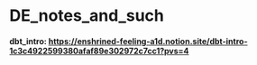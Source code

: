 # DE_notes_and_such

#### dbt_intro: https://enshrined-feeling-a1d.notion.site/dbt-intro-1c3c4922599380afaf89e302972c7cc1?pvs=4
